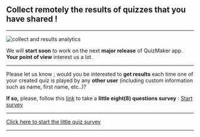 ## Collect remotely the results of quizzes that you have shared !

---

![collect and results analytics][picture]  

We will **start soon** to work on the next **major release** of QuizMaker app. **Your point of view** interest us a lot.  

---

Please let us know ; would you be interested to **get results** each time one of your created quiz is played by any **other user** (including custom information such as name, first name, etc..)?  

**If so,** please, follow this [link][quiz_uri] to take a **little eight(8) questions survey** : [Start survey][quiz_uri]

---
[Click here to start the little quiz survey][quiz_uri]

---


[picture]: https://qcmmaker.qmakertech.com/notifications/survey-results-collection/resources/dashboard.jpg
[quiz_uri]: qcmplayer://exam/https%3A%2F%2Fqcmmaker.qmakertech.com%2Fnotifications%2Fsurvey-results-collection%2Fresources%2Fsurvey_results_collection.qcm
